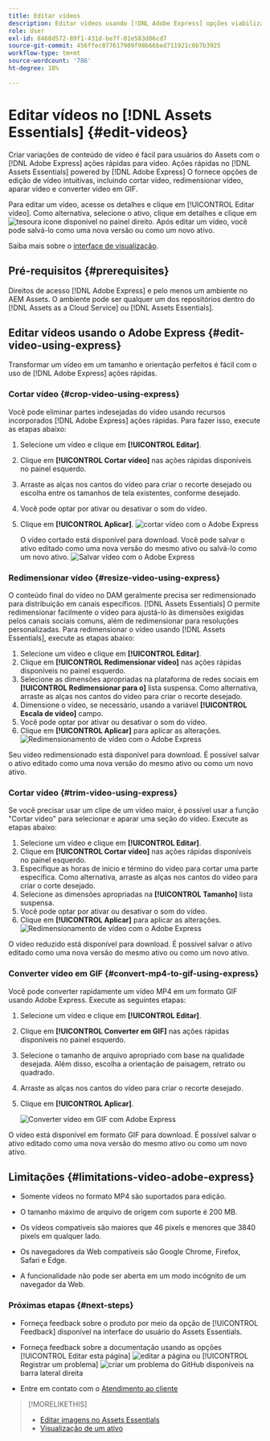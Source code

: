 ```yaml
---
title: Editar vídeos
description: Editar vídeos usando [!DNL Adobe Express] opções viabilizadas pelo e salvar vídeos atualizados como versões.
role: User
exl-id: 8468d572-89f1-431d-be7f-01e583d06cd7
source-git-commit: 456ffec077617909f98b66bed711921c0b7b3925
workflow-type: tm+mt
source-wordcount: '786'
ht-degree: 18%

---
```


# Editar vídeos no [!DNL Assets Essentials] {#edit-videos}

Criar variações de conteúdo de vídeo é fácil para usuários do Assets com o [!DNL Adobe Express] ações rápidas para vídeo. Ações rápidas no [!DNL Assets Essentials] powered by [!DNL Adobe Express] O fornece opções de edição de vídeo intuitivas, incluindo cortar vídeo, redimensionar vídeo, aparar vídeo e converter vídeo em GIF.

Para editar um vídeo, acesse os detalhes e clique em [!UICONTROL Editar vídeo]. Como alternativa, selecione o ativo, clique em detalhes e clique em ![tesoura](assets/do-not-localize/cut.svg) ícone disponível no painel direito. Após editar um vídeo, você pode salvá-lo como uma nova versão ou como um novo ativo.

Saiba mais sobre o [interface de visualização](/help/using/navigate-view.md#preview-assets).

## Pré-requisitos {#prerequisites}

Direitos de acesso [!DNL Adobe Express] e pelo menos um ambiente no AEM Assets. O ambiente pode ser qualquer um dos repositórios dentro do [!DNL Assets as a Cloud Service] ou [!DNL Assets Essentials].

## Editar vídeos usando o Adobe Express {#edit-video-using-express}

Transformar um vídeo em um tamanho e orientação perfeitos é fácil com o uso de [!DNL Adobe Express] ações rápidas.

### Cortar vídeo {#crop-video-using-express}

Você pode eliminar partes indesejadas do vídeo usando recursos incorporados [!DNL Adobe Express] ações rápidas. Para fazer isso, execute as etapas abaixo:

1. Selecione um vídeo e clique em **[!UICONTROL Editar]**.
2. Clique em **[!UICONTROL Cortar vídeo]** nas ações rápidas disponíveis no painel esquerdo.
3. Arraste as alças nos cantos do vídeo para criar o recorte desejado ou escolha entre os tamanhos de tela existentes, conforme desejado.
4. Você pode optar por ativar ou desativar o som do vídeo.
5. Clique em **[!UICONTROL Aplicar]**.
   ![cortar vídeo com o Adobe Express](/help/using/assets/adobe-express-crop-video.png)

   O vídeo cortado está disponível para download. Você pode salvar o ativo editado como uma nova versão do mesmo ativo ou salvá-lo como um novo ativo. ![Salvar vídeo com o Adobe Express](/help/using/assets/adobe-express-save-video.png)

### Redimensionar vídeo {#resize-video-using-express}

O conteúdo final do vídeo no DAM geralmente precisa ser redimensionado para distribuição em canais específicos. [!DNL Assets Essentials] O permite redimensionar facilmente o vídeo para ajustá-lo às dimensões exigidas pelos canais sociais comuns, além de redimensionar para resoluções personalizadas. Para redimensionar o vídeo usando [!DNL Assets Essentials], execute as etapas abaixo:

1. Selecione um vídeo e clique em **[!UICONTROL Editar]**.
2. Clique em **[!UICONTROL Redimensionar vídeo]** nas ações rápidas disponíveis no painel esquerdo.
3. Selecione as dimensões apropriadas na plataforma de redes sociais em **[!UICONTROL Redimensionar para o]** lista suspensa. Como alternativa, arraste as alças nos cantos do vídeo para criar o recorte desejado.
4. Dimensione o vídeo, se necessário, usando a variável **[!UICONTROL Escala de vídeo]** campo.
5. Você pode optar por ativar ou desativar o som do vídeo.
6. Clique em **[!UICONTROL Aplicar]** para aplicar as alterações.
   ![Redimensionamento de vídeo com o Adobe Express](/help/using/assets/adobe-express-resize-video.png)

Seu vídeo redimensionado está disponível para download. É possível salvar o ativo editado como uma nova versão do mesmo ativo ou como um novo ativo.

### Cortar vídeo {#trim-video-using-express}

Se você precisar usar um clipe de um vídeo maior, é possível usar a função &quot;Cortar vídeo&quot; para selecionar e aparar uma seção do vídeo. Execute as etapas abaixo:

1. Selecione um vídeo e clique em **[!UICONTROL Editar]**.
2. Clique em **[!UICONTROL Cortar vídeo]** nas ações rápidas disponíveis no painel esquerdo.
3. Especifique as horas de início e término do vídeo para cortar uma parte específica. Como alternativa, arraste as alças nos cantos do vídeo para criar o corte desejado.
4. Selecione as dimensões apropriadas na **[!UICONTROL Tamanho]** lista suspensa.
5. Você pode optar por ativar ou desativar o som do vídeo.
6. Clique em **[!UICONTROL Aplicar]** para aplicar as alterações.
   ![Redimensionamento de vídeo com o Adobe Express](/help/using/assets/adobe-express-trim-video.png)

O vídeo reduzido está disponível para download. É possível salvar o ativo editado como uma nova versão do mesmo ativo ou como um novo ativo.

### Converter vídeo em GIF {#convert-mp4-to-gif-using-express}

Você pode converter rapidamente um vídeo MP4 em um formato GIF usando Adobe Express. Execute as seguintes etapas:

1. Selecione um vídeo e clique em **[!UICONTROL Editar]**.
2. Clique em **[!UICONTROL Converter em GIF]** nas ações rápidas disponíveis no painel esquerdo.
3. Selecione o tamanho de arquivo apropriado com base na qualidade desejada. Além disso, escolha a orientação de paisagem, retrato ou quadrado.
4. Arraste as alças nos cantos do vídeo para criar o recorte desejado.
5. Clique em **[!UICONTROL Aplicar]**.

   ![Converter vídeo em GIF com Adobe Express](/help/using/assets/adobe-express-convert-video-to-gif.png)

O vídeo está disponível em formato GIF para download. É possível salvar o ativo editado como uma nova versão do mesmo ativo ou como um novo ativo.

## Limitações {#limitations-video-adobe-express}

* Somente vídeos no formato MP4 são suportados para edição.

* O tamanho máximo de arquivo de origem com suporte é 200 MB.

* Os vídeos compatíveis são maiores que 46 pixels e menores que 3840 pixels em qualquer lado.

* Os navegadores da Web compatíveis são Google Chrome, Firefox, Safari e Edge.

* A funcionalidade não pode ser aberta em um modo incógnito de um navegador da Web.

### Próximas etapas {#next-steps}

* Forneça feedback sobre o produto por meio da opção de [!UICONTROL Feedback] disponível na interface do usuário do Assets Essentials.

* Forneça feedback sobre a documentação usando as opções [!UICONTROL Editar esta página] ![editar a página](assets/do-not-localize/edit-page.png) ou [!UICONTROL Registrar um problema] ![criar um problema do GitHub](assets/do-not-localize/github-issue.png) disponíveis na barra lateral direita

* Entre em contato com o [Atendimento ao cliente](https://experienceleague.adobe.com/pt-br?support-solution=General#support)

>[!MORELIKETHIS]
>
>* [Editar imagens no Assets Essentials](/help/using/edit-images.md)
>* [Visualização de um ativo](/help/using/navigate-view.md#preview-assets)
